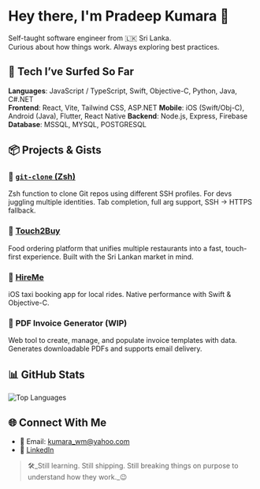 # Hey there, I'm Pradeep Kumara 👋

Self-taught software engineer from 🇱🇰 Sri Lanka.  
Curious about how things work. Always exploring best practices. 


## 🧰 Tech I’ve Surfed So Far

**Languages**: JavaScript / TypeScript, Swift, Objective-C, Python, Java, C#.NET  
**Frontend**: React, Vite, Tailwind CSS, ASP.NET
**Mobile**: iOS (Swift/Obj-C), Android (Java), Flutter, React Native
**Backend**: Node.js, Express, Firebase
**Database**: MSSQL, MYSQL, POSTGRESQL


## 📦 Projects & Gists

### 🔁 [`git-clone` (Zsh)](https://gist.github.com/kumarawmpapp/69910af63c103ca65de15f665ddb5f9d)  
Zsh function to clone Git repos using different SSH profiles. For devs juggling multiple identities. Tab completion, full arg support, SSH → HTTPS fallback.

### 🍔 [Touch2Buy](https://github.com/kumarawmpapp/touch2buy)  
Food ordering platform that unifies multiple restaurants into a fast, touch-first experience. Built with the Sri Lankan market in mind.

### 🚖 [HireMe](https://github.com/kumarawmpapp/HireMe)  
iOS taxi booking app for local rides. Native performance with Swift & Objective-C.

### 🧾 **PDF Invoice Generator (WIP)**  
Web tool to create, manage, and populate invoice templates with data. Generates downloadable PDFs and supports email delivery.


## 📊 GitHub Stats

![Top Languages](https://github-readme-stats.vercel.app/api/top-langs/?username=kumarawmpapp&layout=compact)


## 🌐 Connect With Me

- 📧 Email: [kumara_wm@yahoo.com](mailto:kumara_wm@yahoo.com)  
- 🔗 [LinkedIn](https://www.linkedin.com/in/pradeepkumarawm)  


> 🛠️_Still learning. Still shipping. Still breaking things on purpose to understand how they work._😉
